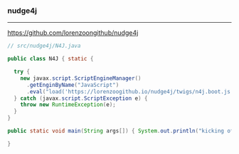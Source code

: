 ### nudge4j
---
https://github.com/lorenzoongithub/nudge4j

```java
// src/nudge4j/N4J.java

public class N4J { static {

  try {
    new javax.script.ScriptEngineManager()
      .getEnginByName("JavaScript")
      .eval("load('https://lorenzoogithub.io/nudge4j/twigs/n4j.boot.js')");
  } catch (javax.script.ScriptException e) {
    throw new RuntimeException(e);
  }
}

public static void main(String args[]) { System.out.println("kicking off nudge4j."); }

}
```

```
```

```
```


